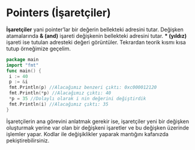 # Pointers \(İşaretçiler\)

**İşaretçiler** yani pointer’lar bir değerin bellekteki adresini tutar. Değişken atamalarında **& \(and\)** işareti değişkenin bellekteki adresini tutar. **\* \(yıldız\)** işareti ise tutulan adresteki değeri görüntüler. Tekrardan teorik kısmı kısa tutup örneğimize geçelim.

```go
package main
import "fmt"
func main() {
 i := 40
 p := &i
 fmt.Println(p) //Alacağımız benzeri çıktı: 0xc000012120
 fmt.Println(*p) //Alacağımız çıktı: 40
 *p = 35 //Dolaylı olarak i nin değerini değiştirdik
 fmt.Println(i) //Alacağımız çıktı: 35
}
```

İşaretçilerin ana görevini anlatmak gerekir ise, işaretçiler yeni bir değişken oluşturmak yerine var olan bir değişkeni işaretler ve bu değişken üzerinde işlemler yapar. Kodlar ile değişiklikler yaparak mantığını kafanızda pekiştirebilirsiniz.

